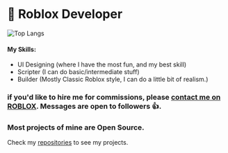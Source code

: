 # 📝 Roblox Developer
![Top Langs](https://github-readme-stats.vercel.app/api/top-langs/?username=ivadsiuls&size_weight=0.5&count_weight=0.5&layout=compact)

#### My Skills:
- UI Designing (where I have the most fun, and my best skill)
- Scripter (I can do basic/intermediate stuff)
- Builder (Mostly Classic Roblox style, I can do a little bit of realism.)

### if you'd like to hire me for commissions, please [contact me on ROBLOX](https://www.roblox.com/users/5048508312/profile). Messages are open to followers 👍.

### Most projects of mine are Open Source.

Check my [repositories](https://github.com/ivadsiuls?tab=repositories) to see my projects.
